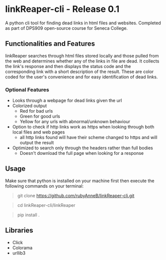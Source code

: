 # linkReaper-cli - Release 0.1
A python cli tool for finding dead links in html files and 
websites. Completed as part of DPS909 open-source course for
Seneca College.

## Functionalities and Features

linkReaper searches through html files stored locally and those pulled
from the web and determines whether any of the links in file are dead. It collects the link's response and then displays 
the status code and the corresponding link with a short description
of the result. These are color coded for the user's convenience and for easy identification of dead links.

### Optional Features

* Looks through a webpage for dead links given the url
* Colorized output
    * Red for bad urls
    * Green for good urls
    * Yellow for any urls with abnormal/unknown behaviour
* Option to check if http links work as https when looking through both local files and web pages
    * all http links found will have their scheme changed to https and will output the result
* Optimized to search only through the headers rather than full bodies
    * Doesn't download the full page when looking for a response
   
 ## Usage
 Make sure that python is installed on your machine first then execute the following commands on your terminal:
  
  > git clone https://github.com/rubyAnneB/linkReaper-cli.git

  > cd linkReaper-cli/linkReaper

  > pip install .

## Libraries
* Click
* Colorama
* urllib3

